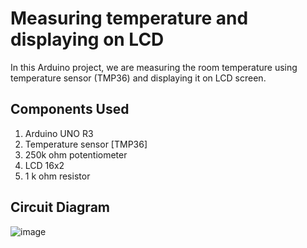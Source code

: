 # Measuring temperature and displaying on LCD
In this Arduino project, we are measuring the room temperature using temperature sensor (TMP36) and displaying it on LCD screen.

## Components Used
1. Arduino UNO R3
2. Temperature sensor [TMP36]
3. 250k ohm potentiometer
4. LCD 16x2
5. 1 k ohm resistor

## Circuit Diagram

![image](https://user-images.githubusercontent.com/113725445/190866299-98a3946c-0388-47ef-890a-f85ccea048ce.png)
